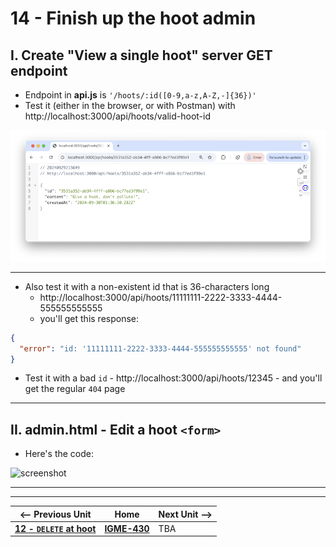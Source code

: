 # 14 - Finish up the hoot admin

## I. Create "View a single hoot" server GET endpoint 
- Endpoint in **api.js** is  `'/hoots/:id([0-9,a-z,A-Z,-]{36})'`
- Test it (either in the browser, or with Postman) with http://localhost:3000/api/hoots/valid-hoot-id

![screenshot](_images/express-23.png)

---

- Also test it with a non-existent id that is 36-characters long
  - http://localhost:3000/api/hoots/11111111-2222-3333-4444-555555555555
  - you'll get this response:

```json
{
  "error": "id: '11111111-2222-3333-4444-555555555555' not found"
}
```
- Test it with a bad `id` - http://localhost:3000/api/hoots/12345 - and you'll get the regular `404` page
---

## II. admin.html - Edit a hoot `<form>`

- Here's the code:

![screenshot](_images/express-XX.png)


---
---

| <-- Previous Unit | Home | Next Unit -->
| --- | --- | --- 
| [**12 - `DELETE` at hoot**](12-delete-hoot-server-client.md)  |  [**IGME-430**](../) | TBA
